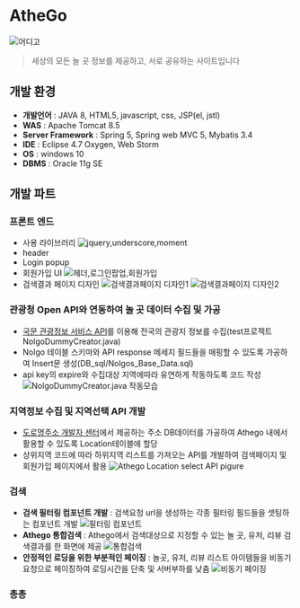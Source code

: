 # AtheGo
![어디고](https://github.com/OneHundredTwo/Athego/blob/master/img/intro.png "athego") 

> 세상의 모든 놀 곳 정보를 제공하고, 서로 공유하는 사이트입니다

## 개발 환경
* **개발언어** : JAVA 8, HTML5, javascript, css, JSP(el, jstl)
* **WAS** : Apache Tomcat 8.5
* **Server Framework** : Spring 5, Spring web MVC 5, Mybatis 3.4
* **IDE** : Eclipse 4.7 Oxygen, Web Storm 
* **OS** : windows 10
* **DBMS** : Oracle 11g SE

## 개발 파트
### 프론트 엔드
* 사용 라이브러리
![jquery,underscore,moment](https://github.com/OneHundredTwo/Athego/blob/master/img/front_end_libs.png "프론트엔드 라이브러리")
* header
* Login popup
* 회원가입 UI
![헤더,로그인팝업,회원가입](https://github.com/OneHundredTwo/Athego/blob/master/img/front_end_1.png "프론트엔드1")
* 검색결과 페이지 디자인
![검색결과페이지 디자인1](https://github.com/OneHundredTwo/Athego/blob/master/img/search_ui_1.png "프론트엔드2")
![검색결과페이지 디자인2](https://github.com/OneHundredTwo/Athego/blob/master/img/search_ui_2.png "프론트엔드3")

### 관광청 Open API와 연동하여 놀 곳 데이터 수집 및 가공
* [국문 관광정보 서비스 API](https://www.data.go.kr/dataset/15000496/openapi.do)를 이용해 전국의 관광지 정보를 수집(test프로젝트 NolgoDummyCreator.java)
* Nolgo 테이블 스키마와 API response 메세지 필드들을 매핑할 수 있도록 가공하여 Insert문 생성(DB_sql/Nolgos_Base_Data.sql)
* api key의 expire와 수집대상 지역에따라 유연하게 작동하도록 코드 작성 
![NolgoDummyCreator.java 작동모습](https://github.com/OneHundredTwo/Athego/blob/master/img/NolgoDummyCreator_operating.png "NolgoDummyCreator.java 작동모습")

### 지역정보 수집 및 지역선택 API 개발
* [도로명주소 개발자 센터](https://www.juso.go.kr/addrlink/main.do)에서 제공하는 주소 DB데이터를 가공하여 Athego 내에서 활용할 수 있도록 Location테이블에 할당
* 상위지역 코드에 따라 하위지역 리스트를 가져오는 API를 개발하여 검색페이지 및 회원가입 페이지에서 활용
![Athego Location select API pigure](https://github.com/OneHundredTwo/Athego/blob/master/img/area_select.png "지역선택 API 작동 도식")

### 검색
* **검색 필터링 컴포넌트 개발** : 검색요청 url을 생성하는 각종 필터링 필드들을 셋팅하는 컴포넌트 개발
![필터링 컴포넌트](https://github.com/OneHundredTwo/Athego/blob/master/img/search_filtering_component.png "filtering component")
* **Athego 통합검색** : Athego에서 검색대상으로 지정할 수 있는 놀 곳, 유저, 리뷰 검색결과를 한 화면에 제공 
![통합검색](https://github.com/OneHundredTwo/Athego/blob/master/img/search_all.png "search all")
* **안정적인 로딩을 위한 부분적인 페이징** : 놀곳, 유저, 리뷰 리스트 아이템들을 비동기요청으로 페이징하여 로딩시간을 단축 및 서버부하를 낮춤
![비동기 페이징](https://github.com/OneHundredTwo/Athego/blob/master/img/search_paging.png "asyncronous paging")

### 총총